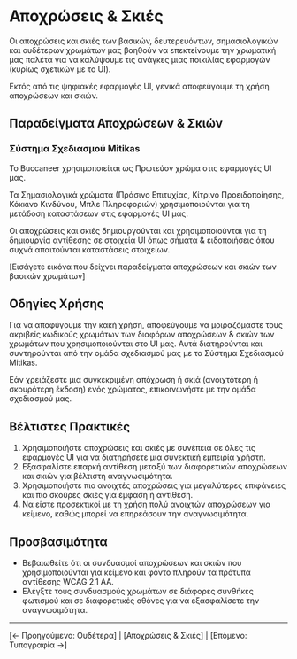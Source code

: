 # Αποχρώσεις & Σκιές

Οι αποχρώσεις και σκιές των βασικών, δευτερευόντων, σημασιολογικών και ουδέτερων χρωμάτων μας βοηθούν να επεκτείνουμε την χρωματική μας παλέτα για να καλύψουμε τις ανάγκες μιας ποικιλίας εφαρμογών (κυρίως σχετικών με το UI).

Εκτός από τις ψηφιακές εφαρμογές UI, γενικά αποφεύγουμε τη χρήση αποχρώσεων και σκιών.

## Παραδείγματα Αποχρώσεων & Σκιών

### Σύστημα Σχεδιασμού Mitikas

Το Buccaneer χρησιμοποιείται ως Πρωτεύον χρώμα στις εφαρμογές UI μας.

Τα Σημασιολογικά χρώματα (Πράσινο Επιτυχίας, Κίτρινο Προειδοποίησης, Κόκκινο Κινδύνου, Μπλε Πληροφοριών) χρησιμοποιούνται για τη μετάδοση καταστάσεων στις εφαρμογές UI μας.

Οι αποχρώσεις και σκιές δημιουργούνται και χρησιμοποιούνται για τη δημιουργία αντίθεσης σε στοιχεία UI όπως σήματα & ειδοποιήσεις όπου συχνά απαιτούνται καταστάσεις στοιχείων.

[Εισάγετε εικόνα που δείχνει παραδείγματα αποχρώσεων και σκιών των βασικών χρωμάτων]

## Οδηγίες Χρήσης

Για να αποφύγουμε την κακή χρήση, αποφεύγουμε να μοιραζόμαστε τους ακριβείς κωδικούς χρωμάτων των διαφόρων αποχρώσεων & σκιών των χρωμάτων που χρησιμοποιούνται στο UI μας. Αυτά διατηρούνται και συντηρούνται από την ομάδα σχεδιασμού μας με το Σύστημα Σχεδιασμού Mitikas. 

Εάν χρειάζεστε μια συγκεκριμένη απόχρωση ή σκιά (ανοιχτότερη ή σκουρότερη έκδοση) ενός χρώματος, επικοινωνήστε με την ομάδα σχεδιασμού μας.

## Βέλτιστες Πρακτικές

1. Χρησιμοποιήστε αποχρώσεις και σκιές με συνέπεια σε όλες τις εφαρμογές UI για να διατηρήσετε μια συνεκτική εμπειρία χρήστη.
2. Εξασφαλίστε επαρκή αντίθεση μεταξύ των διαφορετικών αποχρώσεων και σκιών για βέλτιστη αναγνωσιμότητα.
3. Χρησιμοποιήστε πιο ανοιχτές αποχρώσεις για μεγαλύτερες επιφάνειες και πιο σκούρες σκιές για έμφαση ή αντίθεση.
4. Να είστε προσεκτικοί με τη χρήση πολύ ανοιχτών αποχρώσεων για κείμενο, καθώς μπορεί να επηρεάσουν την αναγνωσιμότητα.

## Προσβασιμότητα

- Βεβαιωθείτε ότι οι συνδυασμοί αποχρώσεων και σκιών που χρησιμοποιούνται για κείμενο και φόντο πληρούν τα πρότυπα αντίθεσης WCAG 2.1 AA.
- Ελέγξτε τους συνδυασμούς χρωμάτων σε διάφορες συνθήκες φωτισμού και σε διαφορετικές οθόνες για να εξασφαλίσετε την αναγνωσιμότητα.

---

[← Προηγούμενο: Ουδέτερα] | [Αποχρώσεις & Σκιές] | [Επόμενο: Τυπογραφία →]